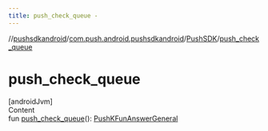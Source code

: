 ```yaml
---
title: push_check_queue -
---
```

//[pushsdkandroid](../../index.md)/[com.push.android.pushsdkandroid](../index.md)/[PushSDK](index.md)/[push_check_queue](push_check_queue.md)



# push_check_queue  
[androidJvm]  
Content  
fun [push_check_queue](push_check_queue.md)(): [PushKFunAnswerGeneral](../../com.push.android.pushsdkandroid.core/-push-k-fun-answer-general/index.md)  



